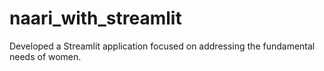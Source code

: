# naari_with_streamlit
Developed a Streamlit application focused on addressing the fundamental needs of women.
